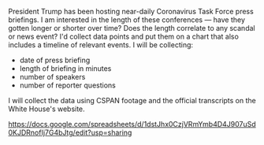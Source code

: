 President Trump has been hosting near-daily Coronavirus Task Force press briefings. I am interested in the length of these conferences — have they gotten longer or shorter over time? Does the length correlate to any scandal or news event? I'd collect data points and put them on a chart that also includes a timeline of relevant events.
I will be collecting:
- date of press briefing
- length of briefing in minutes
- number of speakers
- number of reporter questions

I will collect the data using CSPAN footage and the official transcripts on the White House's website.

https://docs.google.com/spreadsheets/d/1dstJhx0CzjVRmYmb4D4J907uSd0KJDRnofIj7G4bJtg/edit?usp=sharing
